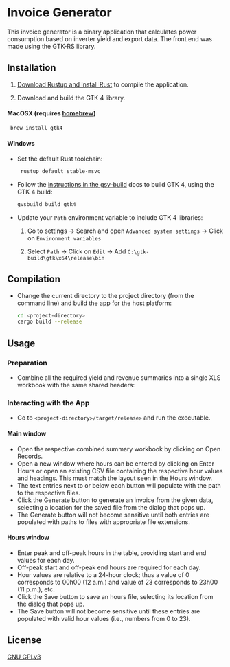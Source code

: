 # Invoice Generator

This invoice generator is a binary application that calculates power consumption based on inverter yield and export data. The front end was made using the GTK-RS library.

## Installation

1. [Download Rustup and install Rust](https://www.rust-lang.org/tools/install) to compile the application.

2. Download and build the GTK 4 library.

#### MacOSX (requires [homebrew](https://brew.sh/))
  
   ```bash
    brew install gtk4
   ```

#### Windows

- Set the default Rust toolchain:
  
   ```bash
    rustup default stable-msvc
   ```

- Follow the [instructions in the gsv-build](https://github.com/wingtk/gvsbuild#development-environment) docs to build GTK 4, using the GTK 4 build:

    ```bash
    gvsbuild build gtk4
    ```

- Update your `Path` environment variable to include GTK 4 libraries:

    1. Go to settings -> Search and open `Advanced system settings` -> Click on `Environment variables`

   2. Select `Path` -> Click on `Edit` -> Add `C:\gtk-build\gtk\x64\release\bin`

## Compilation

- Change the current directory to the project directory (from the command line) and build the app for the host platform:

    ```bash
    cd <project-directory>
    cargo build --release
    ```

## Usage

### Preparation

- Combine all the required yield and revenue summaries into a single XLS workbook with the same shared headers:

### Interacting with the App

- Go to `<project-directory>/target/release>` and run the executable.

#### Main window

- Open the respective combined summary workbook by clicking on Open Records.
- Open a new window where hours can be entered by clicking on Enter Hours or open an existing CSV file containing the respective hour values and headings. This must match the layout seen in the Hours window.
- The text entries next to or below each button will populate with the path to the respective files.
- Click the Generate button to generate an invoice from the given data, selecting a location for the saved file from the dialog that pops up.
- The Generate button will not become sensitive until both entries are populated with paths to files with appropriate file extensions.

#### Hours window

- Enter peak and off-peak hours in the table, providing start and end values for each day.
- Off-peak start and off-peak end hours are required for each day.
- Hour values are relative to a 24-hour clock; thus a value of 0 corresponds to 00h00 (12 a.m.) and value of 23 corresponds to 23h00 (11 p.m.), etc.
- Click the Save button to save an hours file, selecting its location from the dialog that pops up.
- The Save button will not become sensitive until these entries are populated with valid hour values (i.e., numbers from 0 to 23).

## License

[GNU GPLv3](https://choosealicense.com/licenses/gpl-3.0/)
